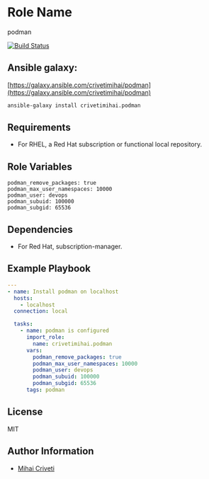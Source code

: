 Role Name
=========

podman

[![Build Status](https://travis-ci.org/cmihai-ansible/podman.svg?branch=master)](https://travis-ci.org/cmihai-ansible/podman)

Ansible galaxy:
---------------

[https://galaxy.ansible.com/crivetimihai/podman](https://galaxy.ansible.com/crivetimihai/podman)

```bash
ansible-galaxy install crivetimihai.podman
```

Requirements
------------

- For RHEL, a Red Hat subscription or functional local repository.

Role Variables
--------------

```
podman_remove_packages: true
podman_max_user_namespaces: 10000
podman_user: devops
podman_subuid: 100000
podman_subgid: 65536
```

Dependencies
------------

- For Red Hat, subscription-manager.

Example Playbook
----------------

```yaml
---
- name: Install podman on localhost
  hosts:
    - localhost
  connection: local

  tasks:
    - name: podman is configured
      import_role:
        name: crivetimihai.podman
      vars:
        podman_remove_packages: true
        podman_max_user_namespaces: 10000
        podman_user: devops
        podman_subuid: 100000
        podman_subgid: 65536
      tags: podman
```

License
-------

MIT

Author Information
------------------

- [Mihai Criveti](https://www.linkedin.com/in/crivetimihai/)
